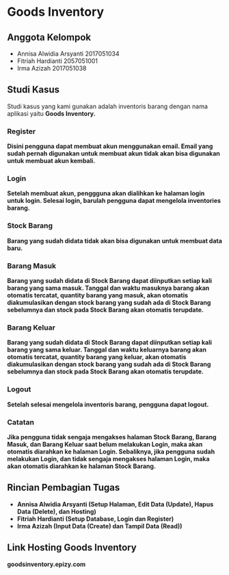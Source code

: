 # Goods Inventory

## Anggota Kelompok
- Annisa Alwidia Arsyanti 2017051034
- Fitriah Hardianti 2057051001
- Irma Azizah 2017051038

## Studi Kasus
Studi kasus yang kami gunakan adalah inventoris barang dengan nama aplikasi yaitu <b>Goods Inventory<b>.<br> 
  
  ### Register
  Disini pengguna dapat membuat akun menggunakan email. Email yang sudah pernah digunakan untuk membuat akun tidak akan bisa digunakan untuk membuat akun kembali.<br>
  
  ### Login
  Setelah membuat akun, penggguna akan dialihkan ke halaman login untuk login. Selesai login, barulah pengguna dapat mengelola inventories barang.<br>
  
  ### Stock Barang
  Barang yang sudah didata tidak akan bisa digunakan untuk membuat data baru.<br>
  
  ### Barang Masuk
  Barang yang sudah didata di <b>Stock Barang<b> dapat diinputkan setiap kali barang yang sama masuk. Tanggal dan waktu masuknya barang akan otomatis tercatat, quantity barang yang masuk, akan otomatis diakumulasikan dengan stock barang yang sudah ada di <b>Stock Barang<b> sebelumnya dan stock pada <b>Stock Barang<b> akan otomatis terupdate.<br>
  
  ### Barang Keluar
  Barang yang sudah didata di <b>Stock Barang<b> dapat diinputkan setiap kali barang yang sama keluar. Tanggal dan waktu keluarnya barang akan otomatis tercatat, quantity barang yang keluar, akan otomatis diakumulasikan dengan stock barang yang sudah ada di <b>Stock Barang<b> sebelumnya dan stock pada <b>Stock Barang<b> akan otomatis terupdate.<br>
  
  ### Logout
  Setelah selesai mengelola inventoris barang, pengguna dapat logout.<br>
  
  ### Catatan
  Jika pengguna tidak sengaja mengakses halaman <b>Stock Barang<b>, <b>Barang Masuk<b>, dan <b>Barang Keluar<b> saat belum melakukan <b>Login<b>, maka akan otomatis diarahkan ke halaman <b>Login<b>. Sebaliknya, jika pengguna sudah melakukan <b>Login<b>, dan tidak sengaja mengakses halaman <b>Login<b>, maka akan otomatis diarahkan ke halaman <b>Stock Barang<b>.<br>
  
## Rincian Pembagian Tugas
  - Annisa Alwidia Arsyanti (Setup Halaman, Edit Data (Update), Hapus Data (Delete), dan Hosting)
  - Fitriah Hardianti (Setup Database, Login dan Register)
  - Irma Azizah (Input Data (Create) dan Tampil Data (Read))
  
## Link Hosting Goods Inventory
  goodsinventory.epizy.com
 
  
